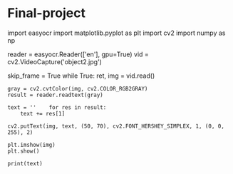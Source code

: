 # Final-project
import easyocr
import matplotlib.pyplot as plt
import cv2
import numpy as np

reader = easyocr.Reader(['en'], gpu=True)
vid = cv2.VideoCapture('object2.jpg')

skip_frame = True
while True:
    ret, img = vid.read()

    gray = cv2.cvtColor(img, cv2.COLOR_RGB2GRAY)
    result = reader.readtext(gray)

    text = ''    for res in result:
        text += res[1]

    cv2.putText(img, text, (50, 70), cv2.FONT_HERSHEY_SIMPLEX, 1, (0, 0, 255), 2)

    plt.imshow(img)
    plt.show()

    print(text)
